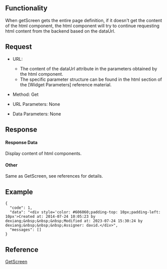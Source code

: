 ## Functionality

When getScreen gets the entire page definition, if it doesn't get the content
of the html component, the html component will try to continue requesting html
content from the backend based on the dataUrl.

## Request

  * URL: 
    * The content of the dataUrl attribute in the parameters obtained by the html component.
    * The specific parameter structure can be found in the html section of the [Widget Parameters] reference material.

  

  * Method: Get

  

  * URL Parameters: None

  

  * Data Parameters: None

## Response

#### Response Data

Display content of html components.

#### Other

Same as GetScreen, see references for details.

## Example

    
    
    {
      "code": 1,
      "data": "<div style='color: #606060;padding-top: 10px;padding-left: 10px'>Created at: 2014-07-24 10:05:23 by dexiang;&nbsp;&nbsp;&nbsp;Modified at: 2023-07-24 15:30:24 by dexiang;&nbsp;&nbsp;&nbsp;Assigner: david.</div>",
      "messages": []
    }
    

## Reference

[GetScreen](GetScreen.md "GetScreen")

